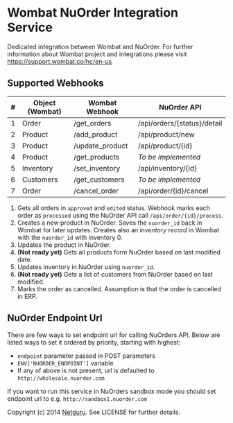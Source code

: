 Wombat NuOrder Integration Service
==================================

Dedicated integration between Wombat and NuOrder.
For further information about Wombat project and integrations please visit 
https://support.wombat.co/hc/en-us

Supported Webhooks
------------------

| # | Object (Wombat) | Wombat Webhook  | NuOrder API                 |
|---|-----------------|-----------------|-----------------------------|
| 1 | Order           | /get_orders     | /api/orders/{status}/detail |
| 2 | Product         | /add_product    | /api/product/new            |
| 3 | Product         | /update_product | /api/product/{id}           |
| 4 | Product         | /get_products   | *To be implemented*         |
| 5 | Inventory       | /set_inventory  | /api/inventory/{id}         |
| 6 | Customers       | /get_customers  | *To be implemented*         |
| 7 | Order           | /cancel_order   | /api/order/{id}/cancel      |

1. Gets all orders in `approved` and `edited` status. Webhook marks each order 
   as `processed` using the NuOrder API call `/api/order/{id}/process`.
2. Creates a new product in NuOrder. Saves the `nuorder_id` back in Wombat for later updates.
   Creates also an *inventory record* in Wombat with the `nuorder_id` with inventory 0.
3. Updates the product in NuOrder.
4. **(Not ready yet)** Gets all products form NuOrder based on last modified date.
5. Updates inventory in NuOrder using `nuorder_id`.
6. **(Not ready yet)** Gets a list of customers from NuOrder based on last modified.
7. Marks the order as cancelled. Assumption is that the order is cancelled in ERP.

NuOrder Endpoint Url
--------------------

There are few ways to set endpoint url for calling NuOrders API.
Below are listed ways to set it ordered by priority, starting with highest:
  * `endpoint` parameter passed in POST parameters
  * `ENV['NUORDER_ENDPOINT']` variable
  * If any of above is not present, url is defaulted to `http://wholesale.nuorder.com`

If you want to run this service in NuOrders sandbox mode you should set endpoint url
to e.g. `http://sandbox1.nuorder.com`


Copyright (c) 2014 [Netguru](https//netguru.co). See LICENSE for further details.
